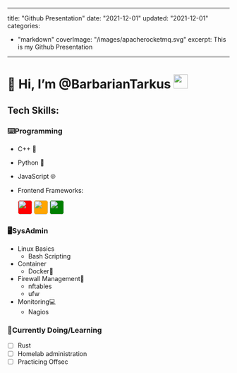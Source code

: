 
---
title: "Github Presentation"
date: "2021-12-01"
updated: "2021-12-01"
categories: 
  - "markdown"
coverImage: "/images/apacherocketmq.svg"
excerpt: This is my Github Presentation
---


# 👋 Hi, I’m @BarbarianTarkus  <img src="https://img1.picmix.com/output/stamp/normal/1/6/2/4/2304261_9a959.png" width="32" height="32" />

## Tech Skills:

### ⌨️Programming
  * C++ 🚀
  * Python 🐍
  * JavaScript 🌐
  
  * Frontend Frameworks:
    <div>
      <img style="background-color:red; border-radius: 20%;" src="https://cdn.jsdelivr.net/npm/simple-icons@v6.1.0/icons/angularjs.svg" width="32" height="32">
      <img style="background-color:orange; border-radius: 20%;"src="https://cdn.jsdelivr.net/npm/simple-icons@v6.1.0/icons/svelte.svg" width="32" height="32">
      <img style="background-color:green; border-radius: 20%;" src="https://cdn.jsdelivr.net/npm/simple-icons@6.1.0/icons/django.svg" width="32" height="32">
    </div>

### 🖥️SysAdmin
  * Linux Basics
    * Bash Scripting
  * Container
    * Docker🐋
  * Firewall Management🧱
    * nftables
    * ufw
  * Monitoring💻
    * Nagios

### 📖Currently Doing/Learning
- [ ] Rust
- [ ] Homelab administration
- [ ] Practicing Offsec
